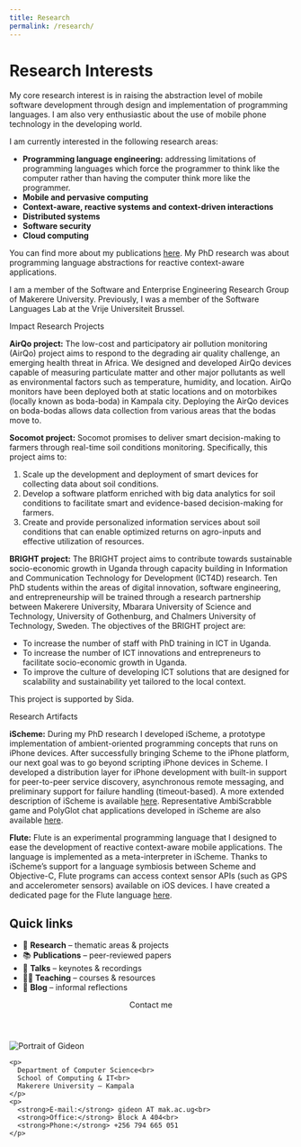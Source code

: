 ```yaml
---
title: Research
permalink: /research/
---
```


<div class="main" markdown="1">

# Research Interests

My core research interest is in raising the abstraction level of mobile software development through design and implementation of programming languages. I am also very enthusiastic about the use of mobile phone technology in the developing world.

I am currently interested in the following research areas:

- **Programming language engineering:** addressing limitations of programming languages which force the programmer to think like the computer rather than having the computer think more like the programmer.
- **Mobile and pervasive computing**
- **Context-aware, reactive systems and context-driven interactions**
- **Distributed systems**
- **Software security**
- **Cloud computing**

You can find more about my publications [here](/publications/). My PhD research was about programming language abstractions for reactive context-aware applications.

I am a member of the Software and Enterprise Engineering Research Group of Makerere University. Previously, I was a member of the Software Languages Lab at the Vrije Universiteit Brussel.

<span class="tag">Impact Research Projects</span>

**AirQo project:** The low-cost and participatory air pollution monitoring (AirQo) project aims to respond to the degrading air quality challenge, an emerging health threat in Africa. We designed and developed AirQo devices capable of measuring particulate matter and other major pollutants as well as environmental factors such as temperature, humidity, and location. AirQo monitors have been deployed both at static locations and on motorbikes (locally known as boda-boda) in Kampala city. Deploying the AirQo devices on boda-bodas allows data collection from various areas that the bodas move to.

**Socomot project:** Socomot promises to deliver smart decision-making to farmers through real-time soil conditions monitoring. Specifically, this project aims to:
1. Scale up the development and deployment of smart devices for collecting data about soil conditions.
2. Develop a software platform enriched with big data analytics for soil conditions to facilitate smart and evidence-based decision-making for farmers.
3. Create and provide personalized information services about soil conditions that can enable optimized returns on agro-inputs and effective utilization of resources.

**BRIGHT project:** The BRIGHT project aims to contribute towards sustainable socio-economic growth in Uganda through capacity building in Information and Communication Technology for Development (ICT4D) research. Ten PhD students within the areas of digital innovation, software engineering, and entrepreneurship will be trained through a research partnership between Makerere University, Mbarara University of Science and Technology, University of Gothenburg, and Chalmers University of Technology, Sweden. The objectives of the BRIGHT project are:

- To increase the number of staff with PhD training in ICT in Uganda.
- To increase the number of ICT innovations and entrepreneurs to facilitate socio-economic growth in Uganda.
- To improve the culture of developing ICT solutions that are designed for scalability and sustainability yet tailored to the local context.

This project is supported by Sida.

<span class="tag">Research Artifacts</span>

**iScheme:** During my PhD research I developed iScheme, a prototype implementation of ambient-oriented programming concepts that runs on iPhone devices. After successfully bringing Scheme to the iPhone platform, our next goal was to go beyond scripting iPhone devices in Scheme. I developed a distribution layer for iPhone development with built-in support for peer-to-peer service discovery, asynchronous remote messaging, and preliminary support for failure handling (timeout-based). A more extended description of iScheme is available [here](#). Representative AmbiScrabble game and PolyGlot chat applications developed in iScheme are also available [here](#).

**Flute:** Flute is an experimental programming language that I designed to ease the development of reactive context-aware mobile applications. The language is implemented as a meta-interpreter in iScheme. Thanks to iScheme’s support for a language symbiosis between Scheme and Objective-C, Flute programs can access context sensor APIs (such as GPS and accelerometer sensors) available on iOS devices. I have created a dedicated page for the Flute language [here](#).

## Quick links

<ul class="quick-links">
  <li>🔬 <strong>Research</strong> – thematic areas & projects</li>
  <li>📚 <strong>Publications</strong> – peer-reviewed papers</li>
  <li>🎤 <strong>Talks</strong> – keynotes & recordings</li>
  <li>👩‍🏫 <strong>Teaching</strong> – courses & resources</li>
  <li>📝 <strong>Blog</strong> – informal reflections</li>
</ul>

</div>

<aside class="card">
  <header>Contact me</header>
  <div class="card-body">
    <img src="{{ '/assets/images/gideon.jpg' | relative_url }}"
         alt="Portrait of Gideon"
         class="portrait">

    <p>
      Department of Computer Science<br>
      School of Computing & IT<br>
      Makerere University – Kampala
    </p>
    <p>
      <strong>E-mail:</strong> gideon AT mak.ac.ug<br>
      <strong>Office:</strong> Block A 404<br>
      <strong>Phone:</strong> +256 794 665 051
    </p>
  </div>
</aside>